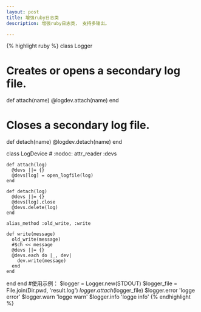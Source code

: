 ```yaml
---
layout: post
title: 增强ruby日志类
description: 增强ruby日志类， 支持多输出。

---
```

{% highlight ruby %}
class Logger
  # Creates or opens a secondary log file.
  def attach(name)
    @logdev.attach(name)
  end

  # Closes a secondary log file.
  def detach(name)
    @logdev.detach(name)
  end

  class LogDevice # :nodoc:
    attr_reader :devs

    def attach(log)
      @devs ||= {}
      @devs[log] = open_logfile(log)
    end

    def detach(log)
      @devs ||= {}
      @devs[log].close
      @devs.delete(log)
    end

    alias_method :old_write, :write

    def write(message)
      old_write(message)
      #$ch << message
      @devs ||= {}
      @devs.each do |_, dev|
        dev.write(message)
      end
    end
  end
end
#使用示例：
  $logger = Logger.new(STDOUT)
$logger_file = File.join(Dir.pwd, 'result.log')
$logger.attach($logger_file)
$logger.error 'logge error'
$logger.warn 'logge warn'
$logger.info 'logge info'
{% endhighlight %}
